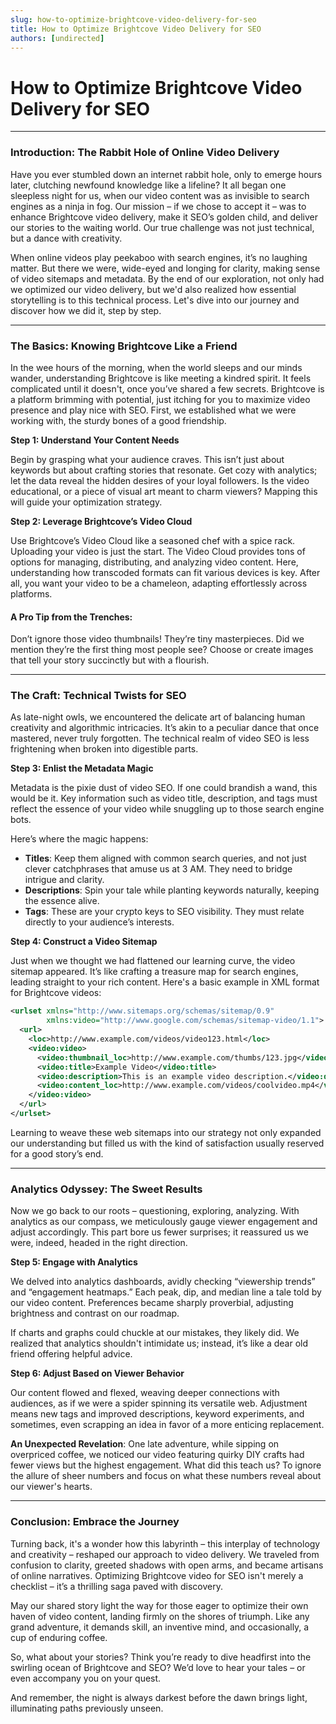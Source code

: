 ```yaml
---
slug: how-to-optimize-brightcove-video-delivery-for-seo
title: How to Optimize Brightcove Video Delivery for SEO
authors: [undirected]
---
```



# How to Optimize Brightcove Video Delivery for SEO

---

### Introduction: The Rabbit Hole of Online Video Delivery

Have you ever stumbled down an internet rabbit hole, only to emerge hours later, clutching newfound knowledge like a lifeline? It all began one sleepless night for us, when our video content was as invisible to search engines as a ninja in fog. Our mission – if we chose to accept it – was to enhance Brightcove video delivery, make it SEO’s golden child, and deliver our stories to the waiting world. Our true challenge was not just technical, but a dance with creativity.

When online videos play peekaboo with search engines, it’s no laughing matter. But there we were, wide-eyed and longing for clarity, making sense of video sitemaps and metadata. By the end of our exploration, not only had we optimized our video delivery, but we'd also realized how essential storytelling is to this technical process. Let's dive into our journey and discover how we did it, step by step.

---

### The Basics: Knowing Brightcove Like a Friend

In the wee hours of the morning, when the world sleeps and our minds wander, understanding Brightcove is like meeting a kindred spirit. It feels complicated until it doesn't, once you’ve shared a few secrets. Brightcove is a platform brimming with potential, just itching for you to maximize video presence and play nice with SEO. First, we established what we were working with, the sturdy bones of a good friendship.

**Step 1: Understand Your Content Needs**

Begin by grasping what your audience craves. This isn’t just about keywords but about crafting stories that resonate. Get cozy with analytics; let the data reveal the hidden desires of your loyal followers. Is the video educational, or a piece of visual art meant to charm viewers? Mapping this will guide your optimization strategy.

**Step 2: Leverage Brightcove’s Video Cloud**

Use Brightcove’s Video Cloud like a seasoned chef with a spice rack. Uploading your video is just the start. The Video Cloud provides tons of options for managing, distributing, and analyzing video content. Here, understanding how transcoded formats can fit various devices is key. After all, you want your video to be a chameleon, adapting effortlessly across platforms.

#### A Pro Tip from the Trenches:

Don’t ignore those video thumbnails! They’re tiny masterpieces. Did we mention they’re the first thing most people see? Choose or create images that tell your story succinctly but with a flourish.

---

### The Craft: Technical Twists for SEO

As late-night owls, we encountered the delicate art of balancing human creativity and algorithmic intricacies. It’s akin to a peculiar dance that once mastered, never truly forgotten. The technical realm of video SEO is less frightening when broken into digestible parts.

**Step 3: Enlist the Metadata Magic**

Metadata is the pixie dust of video SEO. If one could brandish a wand, this would be it. Key information such as video title, description, and tags must reflect the essence of your video while snuggling up to those search engine bots.

Here’s where the magic happens:

- **Titles**: Keep them aligned with common search queries, and not just clever catchphrases that amuse us at 3 AM. They need to bridge intrigue and clarity.
- **Descriptions**: Spin your tale while planting keywords naturally, keeping the essence alive.
- **Tags**: These are your crypto keys to SEO visibility. They must relate directly to your audience’s interests.

**Step 4: Construct a Video Sitemap**

Just when we thought we had flattened our learning curve, the video sitemap appeared. It’s like crafting a treasure map for search engines, leading straight to your rich content. Here's a basic example in XML format for Brightcove videos:

```xml
<urlset xmlns="http://www.sitemaps.org/schemas/sitemap/0.9"
        xmlns:video="http://www.google.com/schemas/sitemap-video/1.1">
  <url>
    <loc>http://www.example.com/videos/video123.html</loc>
    <video:video>
      <video:thumbnail_loc>http://www.example.com/thumbs/123.jpg</video:thumbnail_loc>
      <video:title>Example Video</video:title>
      <video:description>This is an example video description.</video:description>
      <video:content_loc>http://www.example.com/videos/coolvideo.mp4</video:content_loc>
    </video:video>
  </url>
</urlset>
```

Learning to weave these web sitemaps into our strategy not only expanded our understanding but filled us with the kind of satisfaction usually reserved for a good story’s end.

---

### Analytics Odyssey: The Sweet Results

Now we go back to our roots – questioning, exploring, analyzing. With analytics as our compass, we meticulously gauge viewer engagement and adjust accordingly. This part bore us fewer surprises; it reassured us we were, indeed, headed in the right direction.

**Step 5: Engage with Analytics**

We delved into analytics dashboards, avidly checking “viewership trends” and “engagement heatmaps.” Each peak, dip, and median line a tale told by our video content. Preferences became sharply proverbial, adjusting brightness and contrast on our roadmap.

If charts and graphs could chuckle at our mistakes, they likely did. We realized that analytics shouldn't intimidate us; instead, it’s like a dear old friend offering helpful advice.

**Step 6: Adjust Based on Viewer Behavior**

Our content flowed and flexed, weaving deeper connections with audiences, as if we were a spider spinning its versatile web. Adjustment means new tags and improved descriptions, keyword experiments, and sometimes, even scrapping an idea in favor of a more enticing replacement.

**An Unexpected Revelation**: One late adventure, while sipping on overpriced coffee, we noticed our video featuring quirky DIY crafts had fewer views but the highest engagement. What did this teach us? To ignore the allure of sheer numbers and focus on what these numbers reveal about our viewer's hearts.

---

### Conclusion: Embrace the Journey

Turning back, it's a wonder how this labyrinth – this interplay of technology and creativity – reshaped our approach to video delivery. We traveled from confusion to clarity, greeted shadows with open arms, and became artisans of online narratives. Optimizing Brightcove video for SEO isn't merely a checklist – it’s a thrilling saga paved with discovery.

May our shared story light the way for those eager to optimize their own haven of video content, landing firmly on the shores of triumph. Like any grand adventure, it demands skill, an inventive mind, and occasionally, a cup of enduring coffee.

So, what about your stories? Think you’re ready to dive headfirst into the swirling ocean of Brightcove and SEO? We’d love to hear your tales – or even accompany you on your quest.

And remember, the night is always darkest before the dawn brings light, illuminating paths previously unseen.